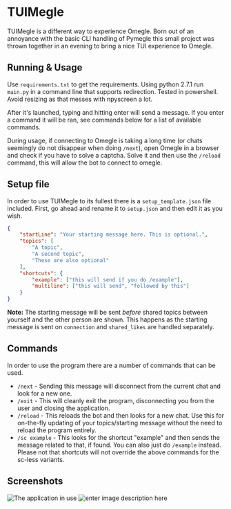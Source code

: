 # TUIMegle
TUIMegle is a different way to experience Omegle. Born out of an annoyance with the basic CLI handling of Pymegle this small project was thrown together in an evening to bring a nice TUI experience to Omegle.

## Running & Usage
Use `requirements.txt` to get the requirements.
Using python 2.7.1 run `main.py` in a command line that supports redirection. Tested in powershell. Avoid resizing as that messes with npyscreen a lot.

After it's launched, typing and hitting enter will send a message. If you enter a command it will be ran, see commands below for a list of available commands.

During usage, if connecting to Omegle is taking a long time (or chats seemingly do not disappear when doing `/next`), open Omegle in a browser and check if you have to solve a captcha. Solve it and then use the `/reload` command, this will allow the bot to connect to omegle.

## Setup file
In order to use TUIMegle to its fullest there is a `setup_template.json` file included. First, go ahead and rename it to `setup.json` and then edit it as you wish.

```json
{
	"startLine": "Your starting message here. This is optional.",
	"topics": [
		"A topic",
		"A second topic",
		"These are also optional"
	],
	"shortcuts": {
		"example": ["this will send if you do /example"],
		"multiline": ["this will send", "followed by this"]
	}
}
```

**Note:** The starting message will be sent *before* shared topics between yourself and the other person are shown. This happens as the starting message is sent on `connection` and `shared_likes` are handled separately.

## Commands
In order to use the program there are a number of commands that can be used.

 - `/next` - Sending this message will disconnect from the current chat and look for a new one.
 - `/exit` - This will cleanly exit the program, disconnecting you from the user and closing the application.
 - `/reload` - This reloads the bot and then looks for a new chat. Use this for on-the-fly updating of your topics/starting message without the need to reload the program entirely.
 - `/sc example` - This looks for the shortcut "example" and then sends the message related to that, if found. You can also just do `/example` instead. Please not that shortcuts will not override the above commands for the sc-less variants. 

## Screenshots
![The application in use](https://loli.mafuyu.club/a6g3xTSsdo4n0CjRm92YBoA9yyHCMp3S.png)
![enter image description here](https://loli.mafuyu.club/9D1KQoa8upT8JyCNzfYe4VpYIX8IyqvR.png)
